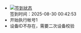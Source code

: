 - [![签到状态](https://github.com/womade/Cloud189-Actions/actions/workflows/main.yml/badge.svg?branch=main)](https://github.com/womade/Cloud189-Actions/actions/workflows/main.yml) <br> 签到时间：2025-08-30 00:42:53
- 开始执行帐号1
- 设备ID不存在，需要二次设备校验
